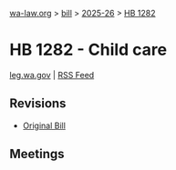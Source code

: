 [wa-law.org](/) > [bill](/bill/) > [2025-26](/bill/2025-26/) > [HB 1282](/bill/2025-26/hb/1282/)

# HB 1282 - Child care
[leg.wa.gov](https://app.leg.wa.gov/billsummary?BillNumber=1282&Year=2025&Initiative=false) | [RSS Feed](./rss.xml)

## Revisions
* [Original Bill](1/)

## Meetings